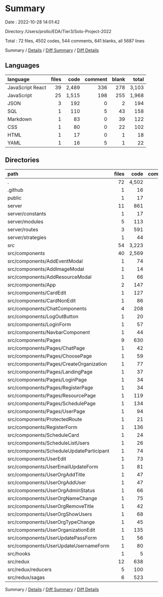 # Summary

Date : 2022-10-28 14:01:42

Directory /Users/prollo/EDA/Tier3/Solo-Project-2022

Total : 72 files,  4502 codes, 544 comments, 641 blanks, all 5687 lines

Summary / [Details](details.md) / [Diff Summary](diff.md) / [Diff Details](diff-details.md)

## Languages
| language | files | code | comment | blank | total |
| :--- | ---: | ---: | ---: | ---: | ---: |
| JavaScript React | 39 | 2,489 | 336 | 278 | 3,103 |
| JavaScript | 25 | 1,515 | 198 | 255 | 1,968 |
| JSON | 3 | 192 | 0 | 2 | 194 |
| SQL | 1 | 110 | 5 | 43 | 158 |
| Markdown | 1 | 83 | 0 | 39 | 122 |
| CSS | 1 | 80 | 0 | 22 | 102 |
| HTML | 1 | 17 | 0 | 1 | 18 |
| YAML | 1 | 16 | 5 | 1 | 22 |

## Directories
| path | files | code | comment | blank | total |
| :--- | ---: | ---: | ---: | ---: | ---: |
| . | 72 | 4,502 | 544 | 641 | 5,687 |
| .github | 1 | 16 | 5 | 1 | 22 |
| public | 1 | 17 | 0 | 1 | 18 |
| server | 11 | 861 | 126 | 134 | 1,121 |
| server/constants | 1 | 17 | 0 | 7 | 24 |
| server/modules | 5 | 113 | 47 | 27 | 187 |
| server/routes | 3 | 591 | 42 | 73 | 706 |
| server/strategies | 1 | 44 | 16 | 6 | 66 |
| src | 54 | 3,223 | 408 | 421 | 4,052 |
| src/components | 40 | 2,569 | 336 | 300 | 3,205 |
| src/components/AddEventModal | 1 | 74 | 36 | 7 | 117 |
| src/components/AddImageModal | 1 | 14 | 93 | 2 | 109 |
| src/components/AddResourceModal | 1 | 66 | 0 | 7 | 73 |
| src/components/App | 2 | 147 | 13 | 43 | 203 |
| src/components/CardEdit | 1 | 127 | 9 | 6 | 142 |
| src/components/CardNonEdit | 1 | 86 | 5 | 6 | 97 |
| src/components/ChatComponents | 4 | 208 | 2 | 27 | 237 |
| src/components/LogOutButton | 1 | 20 | 3 | 4 | 27 |
| src/components/LoginForm | 1 | 57 | 6 | 9 | 72 |
| src/components/NavbarComponent | 1 | 44 | 0 | 3 | 47 |
| src/components/Pages | 9 | 630 | 55 | 73 | 758 |
| src/components/Pages/ChatPage | 1 | 42 | 0 | 9 | 51 |
| src/components/Pages/ChoosePage | 1 | 59 | 5 | 7 | 71 |
| src/components/Pages/CreateOrganization | 1 | 77 | 24 | 9 | 110 |
| src/components/Pages/LandingPage | 1 | 37 | 2 | 5 | 44 |
| src/components/Pages/LoginPage | 1 | 34 | 2 | 6 | 42 |
| src/components/Pages/RegisterPage | 1 | 34 | 2 | 6 | 42 |
| src/components/Pages/ResourcePage | 1 | 119 | 1 | 12 | 132 |
| src/components/Pages/SchedulePage | 1 | 134 | 8 | 10 | 152 |
| src/components/Pages/UserPage | 1 | 94 | 11 | 9 | 114 |
| src/components/ProtectedRoute | 1 | 21 | 15 | 7 | 43 |
| src/components/RegisterForm | 1 | 136 | 11 | 11 | 158 |
| src/components/ScheduleCard | 1 | 24 | 3 | 5 | 32 |
| src/components/ScheduleListUsers | 1 | 26 | 0 | 3 | 29 |
| src/components/ScheduleUpdateParticipant | 1 | 74 | 0 | 7 | 81 |
| src/components/UserEdit | 1 | 73 | 2 | 4 | 79 |
| src/components/UserEmailUpdateForm | 1 | 81 | 11 | 10 | 102 |
| src/components/UserOrgAddTitle | 1 | 47 | 6 | 5 | 58 |
| src/components/UserOrgAddUser | 1 | 47 | 7 | 5 | 59 |
| src/components/UserOrgAdminStatus | 1 | 66 | 9 | 5 | 80 |
| src/components/UserOrgNameChange | 1 | 75 | 12 | 9 | 96 |
| src/components/UserOrgRemoveTitle | 1 | 42 | 3 | 4 | 49 |
| src/components/UserOrgShowUsers | 1 | 68 | 3 | 5 | 76 |
| src/components/UserOrgTypeChange | 1 | 45 | 4 | 5 | 54 |
| src/components/UserOrganizationEdit | 1 | 135 | 10 | 11 | 156 |
| src/components/UserUpdatePassForm | 1 | 56 | 7 | 7 | 70 |
| src/components/UserUpdateUsernameForm | 1 | 80 | 11 | 10 | 101 |
| src/hooks | 1 | 5 | 10 | 6 | 21 |
| src/redux | 12 | 638 | 62 | 111 | 811 |
| src/redux/reducers | 5 | 100 | 14 | 15 | 129 |
| src/redux/sagas | 6 | 523 | 40 | 90 | 653 |

Summary / [Details](details.md) / [Diff Summary](diff.md) / [Diff Details](diff-details.md)